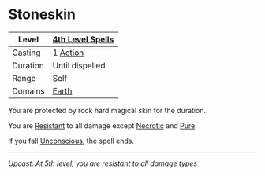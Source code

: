 # Stoneskin

| Level    | [4th Level Spells](4th%20Level%20Spells.md)                           |
| -------- | --------------------------------------------------------------------- |
| Casting  | 1 [Action](../../../../Game%20Procedures/Core%20Procedures/Action.md) |
| Duration | Until dispelled                                                       |
| Range    | Self                                                                  |
| Domains  | [Earth](../../Spell%20Domains/Earth.md)                               |

You are protected by rock hard magical skin for the duration.

You are [Resistant](../../../../Game%20Procedures/Conditions/Resistant.md) to all damage except [Necrotic](../../../../Game%20Procedures/Combat/Damage%20Types/Necrotic.md) and [Pure](../../../../Game%20Procedures/Combat/Damage%20Types/Pure.md).

If you fall [Unconscious](../../../../Game%20Procedures/Conditions/Unconscious.md), the spell ends.

---
*Upcast: At 5th level, you are resistant to all damage types*
